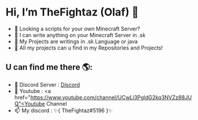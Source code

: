 #  Hi, I’m TheFightaz (Olaf) 👋
- 👀 Looking a scripts for your own Minecraft Server?
- 🌱 I can write anything on your Minecraft Server in .sk
- 🧬 My Projects are writings in .sk Language or java
- 🧨 All my projects can u find in my Repositories and Projects!

## U can find me there 🌎:
- 🔮 Discord Server : <a href="https://discord.gg/kVej5SKDMF">Discord</a>
- 🎥 Youtube : <a href="https://www.youtube.com/channel/UCwLi3PgldG2kq3NVZz88JUQ"<Youtube Channel</a>
- 📫 My discord : ✨{ TheFightaz#5196 }✨
<!---
--->
